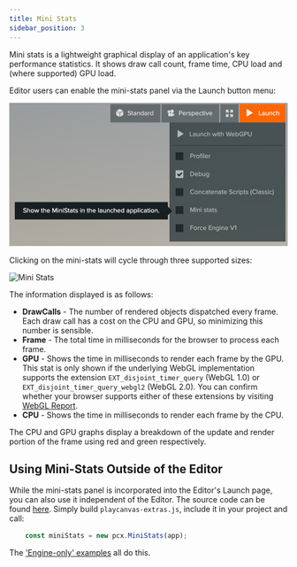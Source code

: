 ```yaml
---
title: Mini Stats
sidebar_position: 3
---
```


Mini stats is a lightweight graphical display of an application's key performance statistics. It shows draw call count, frame time, CPU load and (where supported) GPU load.

Editor users can enable the mini-stats panel via the Launch button menu:

<img loading="lazy" alt="Launch Menu" width="600" src="/img/user-manual/optimization/mini-stats/launch-menu-mini-stats.png" />

Clicking on the mini-stats will cycle through three supported sizes:

<img loading="lazy" alt="Mini Stats" width="411" src="/img/user-manual/optimization/mini-stats/mini-stats.gif" />

The information displayed is as follows:

* **DrawCalls** - The number of rendered objects dispatched every frame. Each draw call has a cost on the CPU and GPU, so minimizing this number is sensible.
* **Frame** - The total time in milliseconds for the browser to process each frame.
* **GPU** - Shows the time in milliseconds to render each frame by the GPU. This stat is only shown if the underlying WebGL implementation supports the extension `EXT_disjoint_timer_query` (WebGL 1.0) or `EXT_disjoint_timer_query_webgl2` (WebGL 2.0). You can confirm whether your browser supports either of these extensions by visiting [WebGL Report][1].
* **CPU** - Shows the time in milliseconds to render each frame by the CPU.

The CPU and GPU graphs display a breakdown of the update and render portion of the frame using red and green respectively.

## Using Mini-Stats Outside of the Editor

While the mini-stats panel is incorporated into the Editor's Launch page, you can also use it independent of the Editor. The source code can be found [here][2]. Simply build `playcanvas-extras.js`, include it in your project and call:

```javascript
    const miniStats = new pcx.MiniStats(app);
```

The ['Engine-only' examples][3] all do this.

[1]: https://webglreport.com/
[2]: https://github.com/playcanvas/engine/tree/master/extras/mini-stats
[3]: https://playcanvas.github.io/
